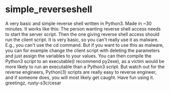 # simple_reverseshell
A very basic and simple reverse shell written in Python3. Made in ~30 minutes.
It works like this:
The person wanting reverse shell access needs to start the server script. Then the one giving reverse shell access should run the client script. It is very basic, so you can't really use it as malware. E.g., you can't use the cd command. But if you want to use this as malware, you can for example change the client script with deleting the parameters and just assign the variables to your values. You can then compile the Python3 script to an executable(I recommend py2exe), as a victim would be more likely to run an executable than a Python3 script. But watch out for the reverse engineers, Python(3) scripts are really easy to reverse engineer, and if someone does, you will most likely get caught.
Have fun using it. 
greetingz,
rusty-s3c/cesar
